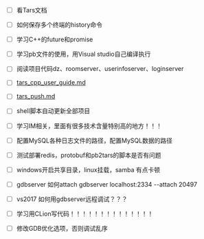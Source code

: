 - [ ] 看Tars文档
- [ ] 如何保存多个终端的history命令
- [ ] 学习C++的future和promise
- [ ] 学习pb文件的使用，用Visual studio自己编译执行
- [ ] 阅读项目代码dz、roomserver、userinfoserver、loginserver
- [ ] [tars_cpp_user_guide.md](https://github.com/TarsCloud/TarsCpp/blob/master/docs/tars_cpp_user_guide.md)
- [ ] [tars_push.md](https://github.com/TarsCloud/TarsCpp/blob/49b96f7a74ce96c411be280f34b55bc80f3d9497/docs/tars_push.md)
- [ ] shell脚本自动更新全部项目
- [ ] 学习IM相关，里面有很多技术含量特别高的地方！！！
- [ ] 配置MySQL各种日志文件的路径，配置MySQL数据的路径
- [ ] 测试部署redis，protobuf和pb2tars的脚本是否有问题
- [ ] windows开启共享目录，linux挂载，samba 有点卡顿
- [ ] gdbserver 如何attach    gdbserver localhost:2334 --attach 20497
- [ ] vs2017 如何用gdbserver远程调试？？？
- [ ] 学习用CLion写代码！！！！！！！！！！！！！！
- [ ] 修改GDB优化选项，否则调试乱序

